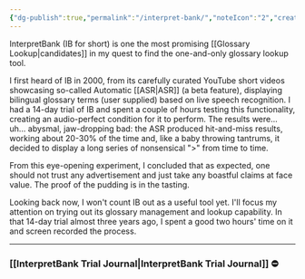 ```yaml
---
{"dg-publish":true,"permalink":"/interpret-bank/","noteIcon":"2","created":"","updated":""}
---
```


InterpretBank (IB for short) is one the most promising [[Glossary Lookup\|candidates]] in my quest to find the one-and-only glossary lookup tool.

I first heard of IB in 2000, from its carefully curated YouTube short videos showcasing so-called Automatic [[ASR\|ASR]] (a beta feature), displaying bilingual glossary terms (user supplied) based on live speech recognition. I had a 14-day trial of IB and spent a couple of hours testing this functionality, creating an audio-perfect condition for it to perform. The results were... uh... abysmal, jaw-dropping bad: the ASR produced hit-and-miss results, working about 20-30% of the time and, like a baby throwing tantrums, it decided to display a long series of nonsensical ">" from time to time.

From this eye-opening experiment, I concluded that as expected, one should not trust any advertisement and just take any boastful claims at face value. The proof of the pudding is in the tasting.

Looking back now, I won't count IB out as a useful tool yet. I'll focus my attention on trying out its glossary management and lookup capability. In that 14-day trial almost three years ago, I spent a good two hours' time on it and screen recorded the process.

---
### [[InterpretBank Trial Journal\|InterpretBank Trial Journal]] ⛔️